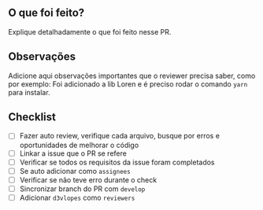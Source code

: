 ## O que foi feito?

Explique detalhadamente o que foi feito nesse PR.

## Observações

Adicione aqui observações importantes que o reviewer precisa saber, como por exemplo: Foi adicionado a lib Loren e é preciso rodar o comando `yarn` para instalar.

## Checklist

- [ ] Fazer auto review, verifique cada arquivo, busque por erros e oportunidades de melhorar o código
- [ ] Linkar a issue que o PR se refere
- [ ] Verificar se todos os requisitos da issue foram completados
- [ ] Se auto adicionar como `assignees`
- [ ] Verificar se não teve erro durante o check
- [ ] Sincronizar branch do PR com `develop`
- [ ] Adicionar `d3vlopes` como `reviewers`
